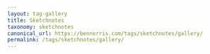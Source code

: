 ```yaml
---
layout: tag-gallery
title: Sketchnotes
taxonomy: sketchnotes
canonical_url: https://bennorris.com/tags/sketchnotes/gallery/
permalink: /tags/sketchnotes/gallery/
---
```

